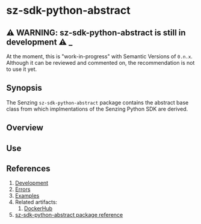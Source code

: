 # sz-sdk-python-abstract

## :warning: WARNING: sz-sdk-python-abstract is still in development :warning: _

At the moment, this is "work-in-progress" with Semantic Versions of `0.n.x`.
Although it can be reviewed and commented on,
the recommendation is not to use it yet.

## Synopsis

The Senzing `sz-sdk-python-abstract` package contains the abstract base class from which
implmentations of the Senzing Python SDK are derived.

## Overview

## Use

## References

1. [Development]
1. [Errors]
1. [Examples]
1. Related artifacts:
    1. [DockerHub]
1. [sz-sdk-python-abstract package reference]

[Development]: docs/development.md
[DockerHub]: https://hub.docker.com/r/senzing/template-python
[Errors]: docs/errors.md
[Examples]: docs/examples.md
[sz-sdk-python-abstract package reference]: https://hub.senzing.com/sz-sdk-python-abstract/
